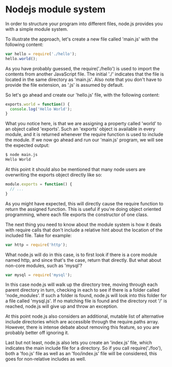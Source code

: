 # Nodejs module system

In order to structure your program into different files, node.js provides you with a simple module system.

To illustrate the approach, let's create a new file called 'main.js' with the following content:

```javascript
var hello = require('./hello');
hello.world();
```

As you have probably guessed, the require('./hello') is used to import the contents from another JavaScript file. The initial './' indicates that the file is located in the same directory as 'main.js'. Also note that you don't have to provide the file extension, as '.js' is assumed by default.

So let's go ahead and create our 'hello.js' file, with the following content:

```javascript
exports.world = function() {
  console.log('Hello World');
}
```

What you notice here, is that we are assigning a property called 'world' to an object called 'exports'. Such an 'exports' object is available in every module, and it is returned whenever the require function is used to include the module. If we now go ahead and run our 'main.js' program, we will see the expected output:
```bash
$ node main.js
Hello World
```
At this point it should also be mentioned that many node users are overwriting the exports object directly like so:
```javascript
module.exports = function() {
  // ...
}
```
As you might have expected, this will directly cause the require function to return the assigned function. This is useful if you're doing object oriented programming, where each file exports the constructor of one class.

The next thing you need to know about the module system is how it deals with require calls that don't include a relative hint about the location of the included file. Take for example:
```javascript
var http = require('http');
```
What node.js will do in this case, is to first look if there is a core module named http, and since that's the case, return that directly. But what about non-core modules, such as 'mysql'?

```javascript
var mysql = require('mysql');
```

In this case node.js will walk up the directory tree, moving through each parent directory in turn, checking in each to see if there is a folder called 'node_modules'. If such a folder is found, node.js will look into this folder for a file called 'mysql.js'. If no matching file is found and the directory root '/' is reached, node.js will give up and throw an exception.

At this point node.js also considers an additional, mutable list of alternative include directories which are accessible through the require.paths array. However, there is intense debate about removing this feature, so you are probably better off ignoring it.

Last but not least, node.js also lets you create an 'index.js' file, which indicates the main include file for a directory. So if you call require('./foo'), both a 'foo.js' file as well as an 'foo/index.js' file will be considered, this goes for non-relative includes as well.
